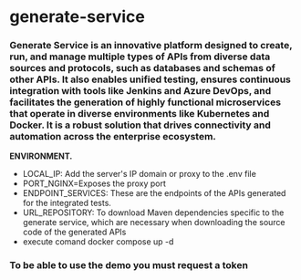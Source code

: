 # generate-service
### Generate Service is an innovative platform designed to create, run, and manage multiple types of APIs from diverse data sources and protocols, such as databases and schemas of other APIs. It also enables unified testing, ensures continuous integration with tools like Jenkins and Azure DevOps, and facilitates the generation of highly functional microservices that operate in diverse environments like Kubernetes and Docker. It is a robust solution that drives connectivity and automation across the enterprise ecosystem.
**ENVIRONMENT.**
 * LOCAL_IP: Add the server's IP domain or proxy to the .env file
 * PORT_NGINX=Exposes the proxy port
 * ENDPOINT_SERVICES: These are the endpoints of the APIs generated for the integrated tests.
 * URL_REPOSITORY: To download Maven dependencies specific to the generate service, which are necessary when downloading the source code of the generated APIs
 * execute comand docker compose up -d
 
 ### To be able to use the demo you must request a token

